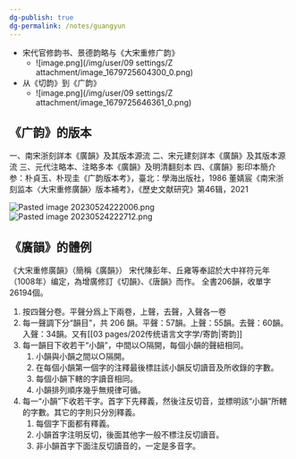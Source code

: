 ```yaml
---
dg-publish: true
dg-permalink: /notes/guangyun
---
```

- 宋代官修韵书、景德韵略与《大宋重修广韵》
	- ![image.png](/img/user/09 settings/Z attachment/image_1679725604300_0.png)
- 从《切韵》到《广韵》
	- ![image.png](/img/user/09 settings/Z attachment/image_1679725646361_0.png)


## 《广韵》的版本
一、南宋浙刻詳本《廣韻》及其版本源流
二、宋元建刻詳本《廣韻》及其版本源流
三、元代注略本、注略多本《廣韻》及明清翻刻本
四、《廣韻》影印本簡介
参：朴貞玉、朴现圭《广韵版本考》，臺北：學海出版社，1986
董婧宸《南宋浙刻监本〈大宋重修廣韻〉版本補考》，《歷史文献研究》第46辑，2021


![Pasted image 20230524222006.png](/img/user/09%20settings/Z%20attachment/Pasted%20image%2020230524222006.png)
![Pasted image 20230524222712.png](/img/user/09%20settings/Z%20attachment/Pasted%20image%2020230524222712.png)

## 《廣韻》的體例
《大宋重修廣韻》（簡稱《廣韻》）
宋代陳彭年、丘雍等奉詔於大中祥符元年（1008年）编定，為增廣修訂《切韻》、《唐韻》而作。
全書206韻，收單字26194個。

1. 按四聲分卷。平聲分爲上下兩卷，上聲，去聲，入聲各一卷
2. 每一聲調下分“韻目”，共 206 韻。平聲：57韻。上聲：55韻。去聲：60韻。入聲：34韻。又有[[03 pages/202传统语言文字学/寄韵\|寄韵]]
3. 每一韻目下收若干“小韻”，中間以○隔開，每個小韻的聲紐相同。
	1. 小韻與小韻之間以○隔開。
	2. 在每個小韻第一個字的注釋最後標註該小韻反切讀音及所收錄的字數。
	3. 每個小韻下轄的字讀音相同。
	4. 小韻排列順序幾乎無規律可循。
4. 每一“小韻”下收若干字。首字下先釋義，然後注反切音，並標明該“小韻”所轄的字數。其它的字則只分別釋義。
	1. 每個字下面都有釋義。
	2. 小韻首字注明反切，後面其他字一般不標注反切讀音。
	3. 非小韻首字下面注反切讀音的，一定是多音字。